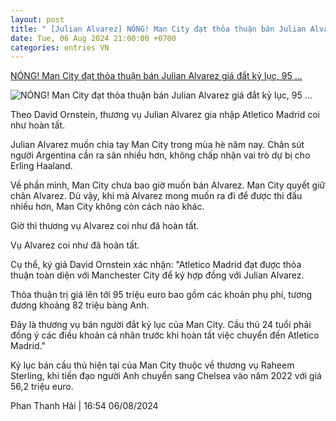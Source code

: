 ```yaml
---
layout: post
title: " [Julian Alvarez] NÓNG! Man City đạt thỏa thuận bán Julian Alvarez giá đắt kỷ lục, 95 ..."
date: Tue, 06 Aug 2024 21:00:00 +0700
categories: entries VN
---
```

[NÓNG! Man City đạt thỏa thuận bán Julian Alvarez giá đắt kỷ lục, 95 ...](https://www.tinthethao.com.vn/nong-man-city-dat-thoa-thuan-ban-julian-alvarez-gia-dat-ky-luc-95-trieu-euro-d773273.html)

![NÓNG! Man City đạt thỏa thuận bán Julian Alvarez giá đắt kỷ lục, 95 ...](https://media.tinthethao.com.vn/resize/534x280/files/news/2024/08/06/nong-man-city-dat-thoa-thuan-ban-julian-alvarez-gia-dat-ky-luc-95-trieu-euro-161911.jpg)

Theo David Ornstein, thương vụ Julian Alvarez gia nhập Atletico Madrid coi như hoàn tất.

Julian Alvarez muốn chia tay Man City trong mùa hè năm nay. Chân sút người Argentina cần ra sân nhiều hơn, không chấp nhận vai trò dự bị cho Erling Haaland.

Về phần mình, Man City chưa bao giờ muốn bán Alvarez. Man City quyết giữ chân Alvarez. Dù vậy, khi mà Alvarez mong muốn ra đi để được thi đấu nhiều hơn, Man City không còn cách nào khác.

Giờ thì thương vụ Alvarez coi như đã hoàn tất.

Vụ Alvarez coi như đã hoàn tất.

Cụ thể, ký giả David Ornstein xác nhận: "Atletico Madrid đạt được thỏa thuận toàn diện với Manchester City để ký hợp đồng với Julian Alvarez.

Thỏa thuận trị giá lên tới 95 triệu euro bao gồm các khoản phụ phí, tương đương khoảng 82 triệu bảng Anh.

Đây là thương vụ bán người đắt kỷ lục của Man City. Cầu thủ 24 tuổi phải đồng ý các điều khoản cá nhân trước khi hoàn tất việc chuyển đến Atletico Madrid."

Kỷ lục bán cầu thủ hiện tại của Man City thuộc về thương vụ Raheem Sterling, khi tiền đạo người Anh chuyển sang Chelsea vào năm 2022 với giá 56,2 triệu euro.

Phan Thanh Hải | 16:54 06/08/2024

